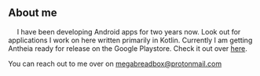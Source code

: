 ## About me
&emsp; I have been developing Android apps for two years now. Look out for applications I work on here written primarily in Kotlin.
Currently I am getting Antheia ready for release on the Google Playstore. Check it out over [here](https://github.com/MegaBreadbox/Antheia).  

You can reach out to me over on megabreadbox@protonmail.com



<!--
**MegaBreadbox/MegaBreadbox** is a ✨ _special_ ✨ repository because its `README.md` (this file) appears on your GitHub profile.

Here are some ideas to get you started:

- 🔭 I’m currently working on ...
- 🌱 I’m currently learning ...
- 👯 I’m looking to collaborate on ...
- 🤔 I’m looking for help with ...
- 💬 Ask me about ...
- 📫 How to reach me: ...
- 😄 Pronouns: ...
- ⚡ Fun fact: ...
-->
